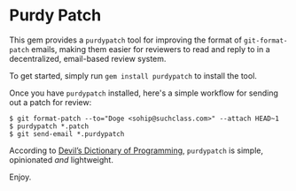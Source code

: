 Purdy Patch
===========

This gem provides a `purdypatch` tool for improving the format of `git-format-patch` emails, making them easier for reviewers to read and reply to in a decentralized, email-based review system.

To get started, simply run `gem install purdypatch` to install the tool.

Once you have `purdypatch` installed, here's a simple workflow for sending out a patch for review:

    $ git format-patch --to="Doge <sohip@suchclass.com>" --attach HEAD~1
    $ purdypatch *.patch
    $ git send-email *.purdypatch

According to [Devil’s Dictionary of Programming](http://programmingisterrible.com/post/65781074112/devils-dictionary-of-programming), `purdypatch` is simple, opinionated *and* lightweight.

Enjoy.

